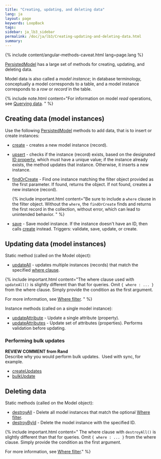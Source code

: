 ```yaml
---
title: "Creating, updating, and deleting data"
lang: ja
layout: page
keywords: LoopBack
tags:
sidebar: ja_lb3_sidebar
permalink: /doc/ja/lb3/Creating-updating-and-deleting-data.html
summary:
---
```


{% include content/angular-methods-caveat.html lang=page.lang %}

[PersistedModel](http://apidocs.loopback.io/loopback/#persistedmodel-new-persistedmodel) has a large set of methods for creating, updating, and deleting data.

Model data is also called a _model instance_;
in database terminology, conceptually a model corresponds to a table, and a model instance corresponds to a _row_ or _record_ in the table.

{% include note.html content="For information on model _read_ operations, see [Querying data](Querying-data.html).
" %}

## Creating data (model instances)

Use the following [PersistedModel](http://apidocs.loopback.io/loopback/#persistedmodel) methods to add data, that is to insert or create instances:

* [create](http://apidocs.loopback.io/loopback/#persistedmodel-create) - creates a new model instance (record).
* [upsert](http://apidocs.loopback.io/loopback/#persistedmodel-upsert) - checks if the instance (record) exists, based on the designated
  [ID property](Model-definition-JSON-file.html#id-properties), which must have a unique value;
  if the instance already exists, the method updates that instance. Otherwise, it inserts a new instance.
* [findOrCreate](http://apidocs.loopback.io/loopback/#persistedmodel-findorcreate) - Find one instance matching the filter object provided as the first parameter.
  If found, returns the object. If not found, creates a new instance (record).

    {% include important.html content="Be sure to include a `where` clause in the filter object.
    Without the `where`, the `findOrCreate` finds and returns the first record in the collection, without error, which can lead to unintended behavior.
    " %}
* [save](http://apidocs.loopback.io/loopback/#persistedmodel-prototype-save) - Save model instance.
  If the instance doesn't have an ID, then calls [create](http://apidocs.loopback.io/loopback/#persistedmodel-create) instead.
  Triggers: validate, save, update, or create.

## Updating data (model instances)

Static method (called on the Model object):

* [updateAll](http://apidocs.loopback.io/loopback/#persistedmodel-updateall) - updates multiple instances (records) that match the specified [where clause](Where-filter.html). 

{% include important.html content="The where clause used with `updateAll()` is slightly different than that for queries.  Omit `{ where : ... }` from the where clause.
Simply provide the condition as the first argument.

For more information, see [Where filter](Where-filter.html).
" %}

Instance methods (called on a single model instance):

* [updateAttribute](http://apidocs.loopback.io/loopback/#persistedmodel-prototype-updateattribute) - Update a single attribute (property).
* [updateAttributes](http://apidocs.loopback.io/loopback/#persistedmodel-prototype-updateattributes) - Update set of attributes (properties).
  Performs validation before updating.

### Performing bulk updates

<div class="sl-hidden"><strong>REVIEW COMMENT from Rand</strong><br>Describe why you would perform bulk updates. &nbsp;Used with sync, for example.</div>

* [createUpdates](http://apidocs.loopback.io/loopback/#persistedmodel-createupdates)
* [bulkUpdate](http://apidocs.loopback.io/loopback/#persistedmodel-bulkupdate)

## Deleting data

Static methods (called on the Model object):

* [destroyAll](http://apidocs.loopback.io/loopback/#persistedmodel-destroyall) - Delete all model instances that match the optional [Where filter](Where-filter.html).
* [destroyById](http://apidocs.loopback.io/loopback/#persistedmodel-destroybyid) - Delete the model instance with the specified ID.

{% include important.html content="
The where clause with `destroyAll()` is slightly different than that for queries. Omit `{ where : ... }` from the where clause.  Simply provide the condition as the first argument.

For more information, see [Where filter](Where-filter.html)." %}

